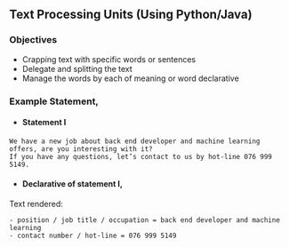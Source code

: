## Text Processing Units (Using Python/Java)

### Objectives
- Crapping text with specific words or sentences
- Delegate and splitting the text
- Manage the words by each of meaning or word declarative

### Example Statement,
- #### Statement I
```text
We have a new job about back end developer and machine learning offers, are you interesting with it?
If you have any questions, let’s contact to us by hot-line 076 999 5149.
```

- #### Declarative of statement I,
Text rendered:
```text
- position / job title / occupation = back end developer and machine learning
- contact number / hot-line = 076 999 5149
```